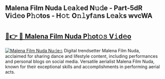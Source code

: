 ## Malena Film Nuda L𝚎a𝚔ed N𝚞𝚍e - Part-5dR Vi𝚍𝚎o P𝚑𝚘tos - H𝚘𝚝 O𝚗𝚕yf𝚊ns L𝚎a𝚔s wvcWA

# <h2><a href="http://kfeb6y.oniu.top/?m=Malena+Film+Nuda">🔗👉 🔴 Malena Film Nuda P𝚑ot𝚘𝚜 V𝚒d𝚎o</a></h2>

[![Malena Film Nuda Nu𝚍e𝚜](https://i.imgur.com/0qMVB7G.gif)](http://kfeb6y.oniu.top/?m=Malena+Film+Nuda)
Digital trendsetter Malena Film Nuda, acclaimed for sharing dance and lifestyle content, including performances and personal blogs on social media. Versatile aerialist Malena Film Nuda, known for their exceptional skills and accomplishments in performing aerial acts.  
